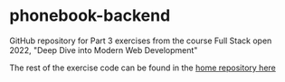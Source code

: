 # phonebook-backend
GitHub repository for Part 3 exercises from the course Full Stack open 2022, "Deep Dive into Modern Web Development"

The rest of the exercise code can be found in the [home repository here](https://github.com/schatto1/fullstackopen2022)